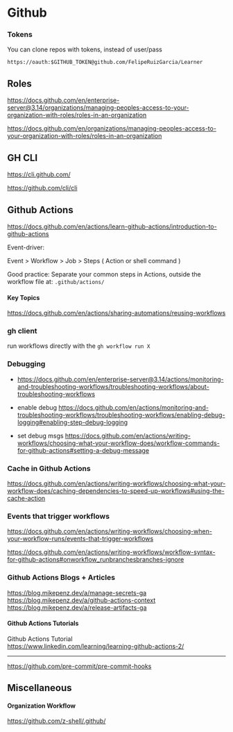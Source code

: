 # Github

### Tokens

You can clone repos with tokens, instead of user/pass

```
https://oauth:$GITHUB_TOKEN@github.com/FelipeRuizGarcia/Learner
```

## Roles

https://docs.github.com/en/enterprise-server@3.14/organizations/managing-peoples-access-to-your-organization-with-roles/roles-in-an-organization

https://docs.github.com/en/organizations/managing-peoples-access-to-your-organization-with-roles/roles-in-an-organization

## GH CLI

https://cli.github.com/

https://github.com/cli/cli

## Github Actions

https://docs.github.com/en/actions/learn-github-actions/introduction-to-github-actions

Event-driver:

Event > Workflow > Job > Steps ( Action or shell command )

Good practice:
Separate your common steps in Actions, outside the workflow file at: `.github/actions/`

#### Key Topics

https://docs.github.com/en/actions/sharing-automations/reusing-workflows

### gh client

run workflows directly with the `gh workflow run X`

### Debugging

-   https://docs.github.com/en/enterprise-server@3.14/actions/monitoring-and-troubleshooting-workflows/troubleshooting-workflows/about-troubleshooting-workflows

-   enable debug
    https://docs.github.com/en/actions/monitoring-and-troubleshooting-workflows/troubleshooting-workflows/enabling-debug-logging#enabling-step-debug-logging

-   set debug msgs
    https://docs.github.com/en/actions/writing-workflows/choosing-what-your-workflow-does/workflow-commands-for-github-actions#setting-a-debug-message

### Cache in Github Actions

https://docs.github.com/en/actions/writing-workflows/choosing-what-your-workflow-does/caching-dependencies-to-speed-up-workflows#using-the-cache-action

### Events that trigger workflows

https://docs.github.com/en/actions/writing-workflows/choosing-when-your-workflow-runs/events-that-trigger-workflows

https://docs.github.com/en/actions/writing-workflows/workflow-syntax-for-github-actions#onworkflow_runbranchesbranches-ignore

### Github Actions Blogs + Articles

https://blog.mikepenz.dev/a/manage-secrets-ga
https://blog.mikepenz.dev/a/github-actions-context
https://blog.mikepenz.dev/a/release-artifacts-ga

#### Github Actions Tutorials

Github Actions Tutorial
<br>
https://www.linkedin.com/learning/learning-github-actions-2/

---

https://github.com/pre-commit/pre-commit-hooks

## Miscellaneous

#### Organization Workflow

https://github.com/z-shell/.github/
